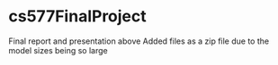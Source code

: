 # cs577FinalProject

Final report and presentation above
Added files as a zip file due to the model sizes being so large
